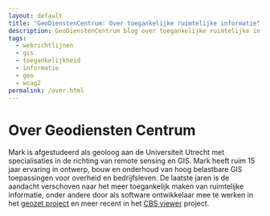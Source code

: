 ```yaml
---
layout: default
title: "GeoDienstenCentrum: Over toegankelijke ruimtelijke informatie"
description: GeoDienstenCentrum blog over toegankelijke ruimtelijke informatie en informatica
tags: 
  - webrichtlijnen
  - gis
  - toegankelijkheid
  - informatie
  - geo
  - wcag2
permalink: /over.html
---
```


# Over Geodiensten Centrum

Mark is afgestudeerd als geoloog aan de Universiteit Utrecht met specialisaties in de richting 
van remote sensing en GIS. Mark heeft ruim 15 jaar ervaring in ontwerp, bouw en onderhoud van 
hoog belastbare GIS toepassingen voor overheid en bedrijfsleven. De laatste jaren is de aandacht 
verschoven naar het meer toegankelijk maken van ruimtelijke informatie, onder andere door als 
software ontwikkelaar mee te werken in het 
[geozet project](/blog/accessibility/webmapping/2010-07-06/geozet-building-a-dual-mode-gis-webapp.html)
en meer recent in het 
[CBS viewer](/blog/accessibility/webmapping/2013-04-12/cbsviewer-an-accessible-open-standards-based-viewer.html) 
project.

